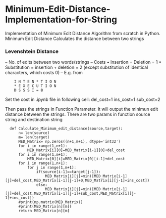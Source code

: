 # Minimum-Edit-Distance-Implementation-for-String
Implementation of Minimum Edit Distance Algorithm from scratch in Python. Minimum Edit Distance Calculates the distance between two strings
<h3>Levenshtein Distance</h3>
– No. of edits between two words/strings
– Costs
• Insertion = Deletion = 1
• Substitution = insertion + deletion = 2 (except substitution of
identical characters, which costs 0)
– E.g. from

        I N T E N * T I O N
        * E X E C U T I O N
        D S S S I = 8
        
Set the cost in .ipynb file in following cell:
    del_cost=1
    ins_cost=1
    sub_cost=2
    
Then pass the strings in Function Parameter. It will output the minimun edit distance between the strings. There are two params in function source string and destination string

      def Calculate_Minimum_edit_distance(source,target):    
          n= len(source)
          m= len(target)
          MED_Matrix= np.zeros((n+1,m+1), dtype='int32')
          for i in range(1,n+1):
              MED_Matrix[i][0]=MED_Matrix[i-1][0]+del_cost
          for i in range(1,m+1):
              MED_Matrix[0][i]=MED_Matrix[0][i-1]+del_cost   
          for i in range(1,n+1):
              for j in range(1,m+1):
                  if(source[i-1]==target[j-1]):
                      MED_Matrix[i][j]=min([MED_Matrix[i-1][j]+del_cost,MED_Matrix[i-1][j-1]+0,MED_Matrix[i][j-1]+ins_cost])
                  else:
                      MED_Matrix[i][j]=min([MED_Matrix[i-1][j]+del_cost,MED_Matrix[i-1][j-1]+sub_cost,MED_Matrix[i][j-1]+ins_cost])
          #print(np.matrix(MED_Matrix))
          #print(MED_Matrix[n][m])
          return MED_Matrix[n][m]
